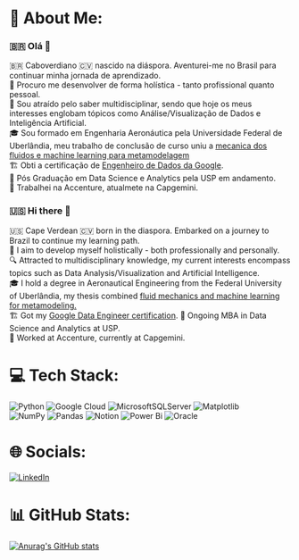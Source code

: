 
# 🤎 About Me:

### :brazil: Olá 👋
:brazil: Caboverdiano :cape_verde: nascido na diáspora. Aventurei-me no Brasil para continuar minha jornada de aprendizado. <br/>
:dart: Procuro me desenvolver de forma holística - tanto profissional quanto pessoal.  <br/>
:mag_right: Sou atraído pelo saber multidisciplinar, sendo que hoje os meus interesses englobam tópicos como Análise/Visualização de Dados e Inteligência Artificial.<br/>
:mortar_board: Sou formado em Engenharia Aeronáutica pela Universidade Federal de Uberlândia, meu trabalho de conclusão de curso  uniu a [mecanica dos fluidos e machine learning para metamodelagem](https://repositorio.ufu.br/handle/123456789/38413) <br/>
:building_construction: Obti a certificação de [Engenheiro de Dados da Google](https://www.credly.com/badges/34bd1d44-3b01-45f4-9542-84101d9a2a3f/public_url). <br/>
:school: Pós Graduação em Data Science e Analytics pela USP em andamento. <br/>
:office: Trabalhei na Accenture, atualmete na Capgemini.

### 🇺🇸 Hi there 👋
🇺🇸  Cape Verdean :cape_verde: born in the diaspora. Embarked on a journey to Brazil to continue my learning path. <br/>
🎯 I aim to develop myself holistically - both professionally and personally. <br/>
🔍 Attracted to multidisciplinary knowledge, my current interests encompass topics such as Data Analysis/Visualization and Artificial Intelligence. <br/>
🎓 I hold a degree in Aeronautical Engineering from the Federal University of Uberlândia, my thesis combined [fluid mechanics and machine learning for metamodeling.](https://repositorio.ufu.br/handle/123456789/38413) <br/>
:building_construction: Got my [Google Data Engineer certification](https://www.credly.com/badges/34bd1d44-3b01-45f4-9542-84101d9a2a3f/public_url).
:school: Ongoing MBA in Data Science and Analytics at USP. <br/>
:office: Worked  at Accenture, currently at Capgemini.

# 💻 Tech Stack:
![Python](https://img.shields.io/badge/python-3670A0?style=flat&logo=python&logoColor=ffdd54)
![Google Cloud](https://img.shields.io/badge/GoogleCloud-%234285F4.svg?style=flat&logo=google-cloud&logoColor=white)
![MicrosoftSQLServer](https://img.shields.io/badge/Microsoft%20SQL%20Server-CC2927?style=flat&logo=microsoft%20sql%20server&logoColor=white)
![Matplotlib](https://img.shields.io/badge/Matplotlib-%23ffffff.svg?style=flat&logo=Matplotlib&logoColor=black)
<br/> ![NumPy](https://img.shields.io/badge/numpy-%23013243.svg?style=flat&logo=numpy&logoColor=white) 
![Pandas](https://img.shields.io/badge/pandas-%23150458.svg?style=flat&logo=pandas&logoColor=white)
![Notion](https://img.shields.io/badge/Notion-%23000000.svg?style=flat&logo=notion&logoColor=white)
![Power Bi](https://img.shields.io/badge/power_bi-F2C811?style=flat&logo=powerbi&logoColor=black)
![Oracle](https://img.shields.io/badge/Oracle-F80000?style=flat&logo=oracle&logoColor=white)
# 🌐 Socials:

[![LinkedIn](https://img.shields.io/badge/LinkedIn-%230077B5.svg?logo=linkedin&logoColor=white)](https://linkedin.com/in/nunobenros) 

# 📊 GitHub Stats:

[![Anurag's GitHub stats](https://github-readme-stats.vercel.app/api?username=nunobenros&show_icons=true&theme=vision-friendly-dark)](https://github.com/anuraghazra/github-readme-stats)


